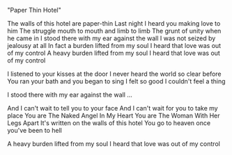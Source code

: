 "Paper Thin Hotel"

The walls of this hotel are paper-thin
Last night I heard you making love to him
The struggle mouth to mouth and limb to limb
The grunt of unity when he came in
I stood there with my ear against the wall
I was not seized by jealousy at all
In fact a burden lifted from my soul
I heard that love was out of my control
A heavy burden lifted from my soul
I heard that love was out of my control

I listened to your kisses at the door
I never heard the world so clear before
You ran your bath and you began to sing
I felt so good I couldn't feel a thing

I stood there with my ear against the wall ...

And I can't wait to tell you to your face
And I can't wait for you to take my place
You are The Naked Angel In My Heart
You are The Woman With Her Legs Apart
It's written on the walls of this hotel
You go to heaven once you've been to hell

A heavy burden lifted from my soul
I heard that love was out of my control
